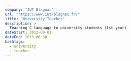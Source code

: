 ```yaml
---
company: "IUT Blagnac"
url: "https://www.iut-blagnac.fr/"
title: "University Teacher"
description: >
  Teaching C language to university students (1st year)
dateStart: 2012-09-01
dateEnd: 2013-06-30
hashtags:
  - university
  - teacher
---
```


